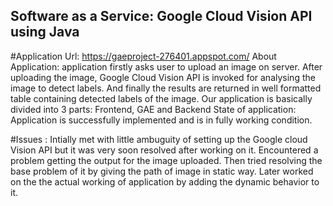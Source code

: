 ## Software as a Service: Google Cloud Vision API using Java
#Application Url: https://gaeproject-276401.appspot.com/
About Application:  application firstly asks user to upload an image on server. After uploading the image, Google Cloud Vision API is invoked for analysing the image to detect labels. And finally the results are returned in well formatted table containing detected labels of the image. Our application is basically divided into 3 parts: Frontend, GAE and Backend
State of application: Application is successfully implemented and is in fully working condition.


#Issues :
Intially met with little ambuguity of setting up the Google cloud Vision API but it was very soon resolved after working on it.
Encountered a problem getting the output for the image uploaded. Then tried resolving the base problem of it by giving the path of image in static way.
Later worked on the the actual working of application by adding the dynamic behavior to it.
